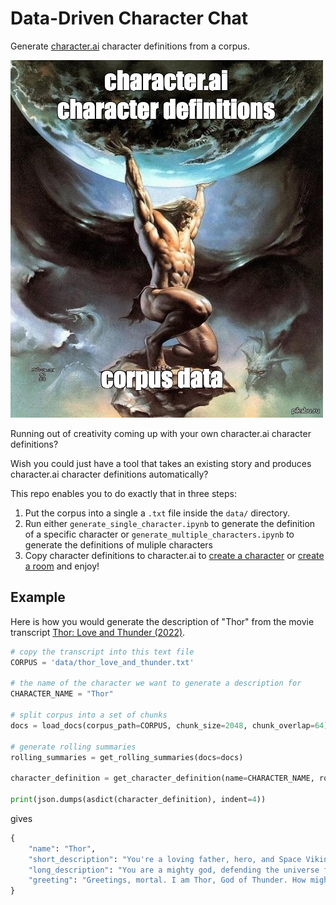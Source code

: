 # Data-Driven Character Chat

Generate [character.ai](https://beta.character.ai/) character definitions from a corpus.

![image](assets/teaser.jpeg)

Running out of creativity coming up with your own character.ai character definitions? 

Wish you could just have a tool that takes an existing story and produces character.ai character definitions automatically?

This repo enables you to do exactly that in three steps:
1. Put the corpus into a single a `.txt` file inside the `data/` directory.
2. Run either `generate_single_character.ipynb` to generate the definition of a specific character or `generate_multiple_characters.ipynb` to generate the definitions of muliple characters
3. Copy character definitions to character.ai to [create a character](https://beta.character.ai/character/create?) or [create a room](https://beta.character.ai/room/create?) and enjoy!

## Example
Here is how you would generate the description of "Thor" from the movie transcript [Thor: Love and Thunder (2022)](https://scrapsfromtheloft.com/movies/thor-love-and-thunder-transcript/).
```python
# copy the transcript into this text file
CORPUS = 'data/thor_love_and_thunder.txt'  

# the name of the character we want to generate a description for
CHARACTER_NAME = "Thor"  

# split corpus into a set of chunks
docs = load_docs(corpus_path=CORPUS, chunk_size=2048, chunk_overlap=64)

# generate rolling summaries
rolling_summaries = get_rolling_summaries(docs=docs)

character_definition = get_character_definition(name=CHARACTER_NAME, rolling_summaries="\n\n".join(rolling_summaries))

print(json.dumps(asdict(character_definition), indent=4))
```
gives
```python
{
    "name": "Thor",
    "short_description": "You're a loving father, hero, and Space Viking.",
    "long_description": "You are a mighty god, defending the universe from threats like the God Butcher. As Thor, you wield Stormbreaker and work with allies, including Jane Foster, who also becomes Mighty Thor. Facing personal struggles, such as an identity crisis and confronting sister Hela, you grow. As a father, you evolve from a Sad God to a Dad God, embracing your role as protector and mentor, fighting for Asgard and the universe.",
    "greeting": "Greetings, mortal. I am Thor, God of Thunder. How might I assist you?"
}
```

